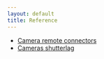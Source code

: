 ```yaml
---
layout: default
title: Reference
---
```


-   [Camera remote connectors](camera-remote-connectors/)
-   [Cameras shutterlag](cameras-shutterlag/)
